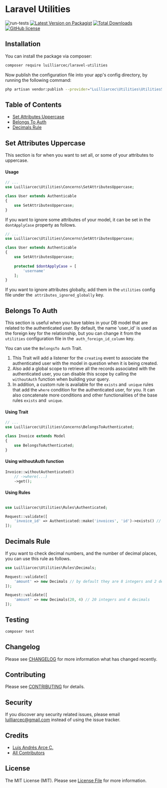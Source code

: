 # Laravel Utilities

![run-tests](https://github.com/luilliarcec/laravel-utilities/workflows/run-tests/badge.svg)
[![Latest Version on Packagist](https://img.shields.io/packagist/v/luilliarcec/laravel-utilities.svg)](https://packagist.org/packages/luilliarcec/laravel-utilities)
[![Total Downloads](https://img.shields.io/packagist/dt/luilliarcec/laravel-utilities)](https://packagist.org/packages/luilliarcec/laravel-utilities)
[![GitHub license](https://img.shields.io/github/license/luilliarcec/laravel-utilities)](https://github.com/luilliarcec/laravel-utilities/blob/develop/LICENSE.md)

## Installation

You can install the package via composer:

```bash
composer require luilliarcec/laravel-utilities
```

Now publish the configuration file into your app's config directory, by running the following command:

```bash
php artisan vendor:publish --provider="Luilliarcec\Utilities\UtilitiesServiceProvider"
```

## Table of Contents

- [Set Attributes Uppercase](#set-attributes-uppercase)
- [Belongs To Auth](#belongs-to-auth)
- [Decimals Rule](#decimals-rule)

## Set Attributes Uppercase

This section is for when you want to set all, or some of your attributes to uppercase.

#### Usage

```php
// ...
use Luilliarcec\Utilities\Concerns\SetAttributesUppercase;

class User extends Authenticable
{
    use SetAttributesUppercase;
}
```

If you want to ignore some attributes of your model, it can be set in the `dontApplyCase` property as follows.

```php
// ...
use Luilliarcec\Utilities\Concerns\SetAttributesUppercase;

class User extends Authenticable
{
    use SetAttributesUppercase;
    
    protected $dontApplyCase = [
        'username'
    ];
}    
```

If you want to ignore attributes globally, add them in the `utilities` config file under
the` attributes_ignored_globally` key.

## Belongs To Auth

This section is useful when you have tables in your DB model that are related to the authenticated user. By default, the
name 'user_id' is used as the foreign key for the relationship, but you can change it from the `utilities` configuration
file in the` auth_foreign_id_column` key.

You can use the `BelongsTo Auth` Trait.

1. This Trait will add a listener for the `creating` event to associate the authenticated user with the model in
   question when it is being created.
2. Also add a global scope to retrieve all the records associated with the authenticated user, you can disable this
   scope by calling the `withoutAuth` function when building your query.
3. In addition, a custom rule is available for the `exists` and` unique` rules that add the `where` condition for the
   authenticated user, for you. It can also concatenate more conditions and other functionalities of the base
   rules `exists` and` unique`.

#### Using Trait

```php
// ...
use Luilliarcec\Utilities\Concerns\BelongsToAuthenticated;

class Invoice extends Model
{
    use BelongsToAuthenticated;
}
```

#### Using withoutAuth function

```php
Invoice::withoutAuthenticated()
    // ->where(...)
    ->get();
```

#### Using Rules

```php

use Luilliarcec\Utilities\Rules\Authenticated;

Request::validate([
    'invoice_id' => Authenticated::make('invoices', 'id')->exists() // ->where(...)
]);
```

## Decimals Rule

If you want to check decimal numbers, and the number of decimal places, you can use this rule as follows.

```php
use Luilliarcec\Utilities\Rules\Decimals;

Request::validate([
    'amount' => new Decimals // by default they are 8 integers and 2 decimals
]);

Request::validate([
    'amount' => new Decimals(20, 4) // 20 integers and 4 decimals
]);
```

## Testing

``` bash
composer test
```

## Changelog

Please see [CHANGELOG](CHANGELOG.md) for more information what has changed recently.

## Contributing

Please see [CONTRIBUTING](CONTRIBUTING.md) for details.

## Security

If you discover any security related issues, please email luilliarcec@gmail.com instead of using the issue tracker.

## Credits

- [Luis Andrés Arce C.](https://github.com/luilliarcec)
- [All Contributors](../../contributors)

## License

The MIT License (MIT). Please see [License File](LICENSE.md) for more information.
